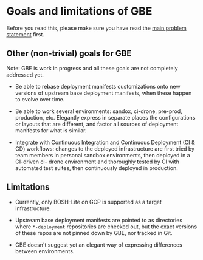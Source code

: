 # Goals and limitations of GBE

Before you read this, please make sure you have read the
[main problem statement](main_goals) first.

[main_goals]: ../README.md#what-problems-does-gbe-solve


## Other (non-trivial) goals for GBE

Note: GBE is work in progress and all these goals are not completely addressed
yet.

- Be able to rebase deployment manifests customizations onto new versions of
  upstream base deployment manifests, when these happen to evolve over time.

- Be able to work several environments: sandox, ci-drone, pre-prod,
  production, etc. Elegantly express in separate places the configurations or
  layouts that are different, and factor all sources of deployment manifests
  for what is similar.

- Integrate with Continuous Integration and Continuous Deployment (CI & CD)
  workflows: changes to the deployed infrastructure are first tried by team
  members in personal sandbox environments, then deployed in a CI-driven ci-
  drone environment and thoroughly tested by CI with automated test suites,
  then continuously deployed in production.


## Limitations

- Currently, only BOSH-Lite on GCP is supported as a target infrastructure.

- Upstream base deployment manifests are pointed to as directories where
  `*-deployment` repositories are checked out, but the exact versions of these
  repos are not pinned down by GBE, nor tracked in Git.

- GBE doesn't suggest yet an elegant way of expressing differences between
  environments.
